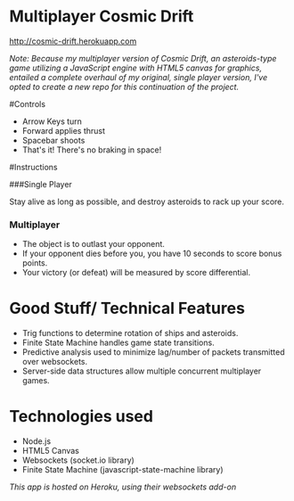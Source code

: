 Multiplayer Cosmic Drift
======================

http://cosmic-drift.herokuapp.com

*Note: Because my multiplayer version of Cosmic Drift, an asteroids-type game utilizing a JavaScript engine with HTML5 canvas for graphics, entailed a complete overhaul of my original, single player version, I've opted to create a new repo for this continuation of the project.*

#Controls
- Arrow Keys turn
- Forward applies thrust
- Spacebar shoots
- That's it! There's no braking in space!

#Instructions

###Single Player

Stay alive as long as possible, and destroy asteroids to rack up your score. 

### Multiplayer
- The object is to outlast your opponent.
- If your opponent dies before you, you have 10 seconds to score bonus points.
- Your victory (or defeat) will be measured by score differential.

# Good Stuff/ Technical Features
- Trig functions to determine rotation of ships and asteroids.
- Finite State Machine handles game state transitions.
- Predictive analysis used to minimize lag/number of packets transmitted over websockets.
- Server-side data structures allow multiple concurrent multiplayer games.

# Technologies used
- Node.js
- HTML5 Canvas
- Websockets (socket.io library)
- Finite State Machine (javascript-state-machine library)

*This app is hosted on Heroku, using their websockets add-on*